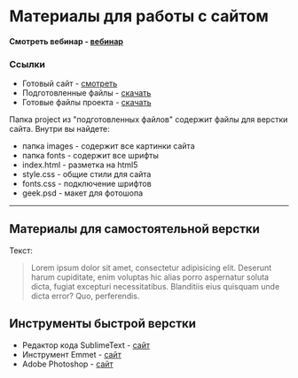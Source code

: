 # Материалы для работы с сайтом

#### Смотреть вебинар - [вебинар](https://www.youtube.com/watch?v=AauyNAM4ttI)

### Ссылки

 * Готовый  сайт - [смотреть](http://example.com/)
 * Подготовленные файлы - [скачать](https://github.com/dualex23/webinar)
 * Готовые файлы проекта - [скачать](http://example.com/)

Папка project из "подготовленных файлов" содержит файлы для верстки сайта. Внутри вы найдете:

* папка images - содержит все картинки сайта
* папка fonts - содержит все шрифты
* index.html - разметка на  html5
* style.css - общие стили для сайта
* fonts.css - подключение шрифтов
* geek.psd - макет для фотошопа

***

## Материалы для самостоятельной верстки

Текст:
> Lorem ipsum dolor sit amet, consectetur adipisicing elit. Deserunt harum cupiditate, enim voluptas hic alias porro aspernatur soluta dicta, fugiat excepturi necessitatibus. Blanditiis eius quisquam unde dicta error? Quo, perferendis.

## Инструменты быстрой верстки

* Редактор кода SublimeText - [сайт](https://www.sublimetext.com)
* Инструмент Emmet - [сайт](https://emmet.io)
* Adobe Photoshop - [сайт](https://www.adobe.com/ru/products/photoshop.html)
